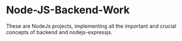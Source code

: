 # Node-JS-Backend-Work
These are NodeJs projects, implementing all the important and crucial concepts of backend and nodejs-expressjs.
